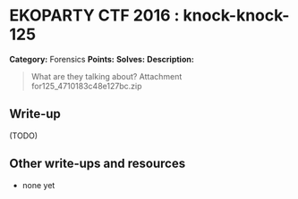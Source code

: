 # EKOPARTY CTF 2016 : knock-knock-125

**Category:** Forensics
**Points:**
**Solves:**
**Description:**

> What are they talking about?  Attachment for125_4710183c48e127bc.zip


## Write-up

(TODO)

## Other write-ups and resources

* none yet
